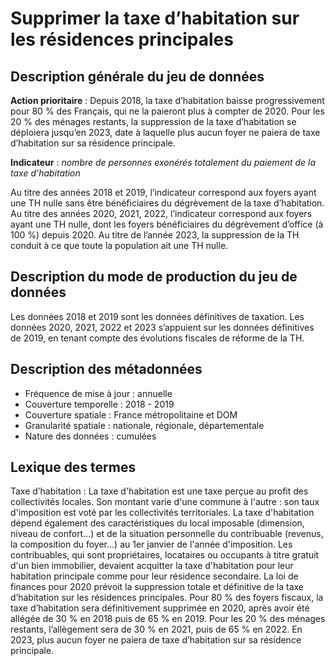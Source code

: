 # Supprimer la taxe d’habitation sur les résidences principales
## Description générale du jeu de données 
**Action prioritaire** : Depuis 2018, la taxe d’habitation baisse progressivement pour 80 % des Français, qui ne la paieront plus à compter de 2020. Pour les 20 % des ménages restants, la suppression de la taxe d’habitation se déploiera jusqu’en 2023, date à laquelle plus aucun foyer ne paiera de taxe d’habitation sur sa résidence principale. 

**Indicateur** : *nombre de personnes exonérés totalement du paiement de la taxe d’habitation*

Au titre des années 2018 et 2019, l’indicateur correspond aux foyers ayant une TH nulle sans être bénéficiaires du dégrèvement de la taxe d’habitation.
Au titre des années 2020, 2021, 2022, l’indicateur correspond aux foyers ayant une TH nulle, dont les foyers bénéficiaires du dégrèvement d’office (à 100 %) depuis 2020.
Au titre de l’année 2023, la suppression de la TH conduit à ce que toute la population ait une TH nulle.

## Description du mode de production du jeu de données 
Les données 2018 et 2019 sont les données définitives de taxation.
Les données 2020, 2021, 2022 et 2023 s’appuient sur les données définitives de 2019, en tenant compte des évolutions fiscales de réforme de la TH. 

## Description des métadonnées 

-	Fréquence de mise à jour : annuelle
-	Couverture temporelle : 2018 - 2019
-	Couverture spatiale : France métropolitaine et DOM
-	Granularité spatiale : nationale, régionale, départementale
-	Nature des données : cumulées

## Lexique des termes 
Taxe d’habitation : La taxe d'habitation est une taxe perçue au profit des collectivités locales. Son montant varie d'une commune à l'autre : son taux d'imposition est voté par les collectivités territoriales. La taxe d'habitation dépend également des caractéristiques du local imposable (dimension, niveau de confort...) et de la situation personnelle du contribuable  (revenus, la composition du foyer...) au 1er janvier de l'année d'imposition. Les contribuables, qui sont propriétaires, locataires ou occupants à titre gratuit d'un bien immobilier, devaient acquitter la taxe d'habitation pour leur habitation principale comme pour leur résidence secondaire. La loi de finances pour 2020 prévoit la suppression totale et définitive de la taxe d’habitation sur les résidences principales. Pour 80 % des foyers fiscaux, la taxe d’habitation sera définitivement supprimée en 2020, après avoir été allégée de 30 % en 2018 puis de 65 % en 2019. Pour les 20 % des ménages restants, l’allègement sera de 30 % en 2021, puis de 65 % en 2022. En 2023, plus aucun foyer ne paiera de taxe d’habitation sur sa résidence principale.